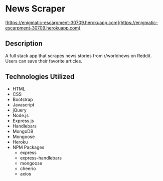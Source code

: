 # News Scraper

[https://enigmatic-escarpment-30709.herokuapp.com](https://enigmatic-escarpment-30709.herokuapp.com)

## Description

A full stack app that scrapes news stories from r/worldnews on Reddit. Users can save their favorite articles.

## Technologies Utilized

* HTML
* CSS
* Bootstrap
* Javascript
* jQuery
* Node.js
* Express.js
* Handlebars
* MongoDB
* Mongoose
* Heroku
* NPM Packages
    * express
    * express-handlebars
    * mongoose
    * cheerio
    * axios
